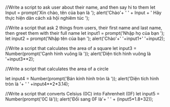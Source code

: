 //Write a script to ask user about their name, and then say hi to them
let Input = prompt('Xin chào, tên của bạn là ');
alert('Chào'+ ' ' + Input + ' Hãy thực hiện dãn cách xã hội nghiêm túc ');

//Write a script that ask 2 things from users, their first name and last name, then greet them with their full name
let input1 = prompt('Nhập họ của bạn ');
let input2 = prompt('Nhập tên của bạn ');
alert('Chào'+' '+input1+' '+input2);

//Write a script that calculates the area of a square
let input3 = Number(prompt('Cạnh hình vuông là '));
alert('Diện tích hình vuông là  '+input3**2);

//Write a script that calculates the area of a circle

let input4 = Number(prompt('Bán kính hình tròn là '));
alert('Diện tích hình tròn là '+ ' ' +input4**2*3.14);

//Write a script that converts Celsius (0C) into Fahrenheit (0F)
let input5 = Number(prompt('0C là'));
alert('Đổi sang 0F là'+ ' ' + (input5*1.8+32));
